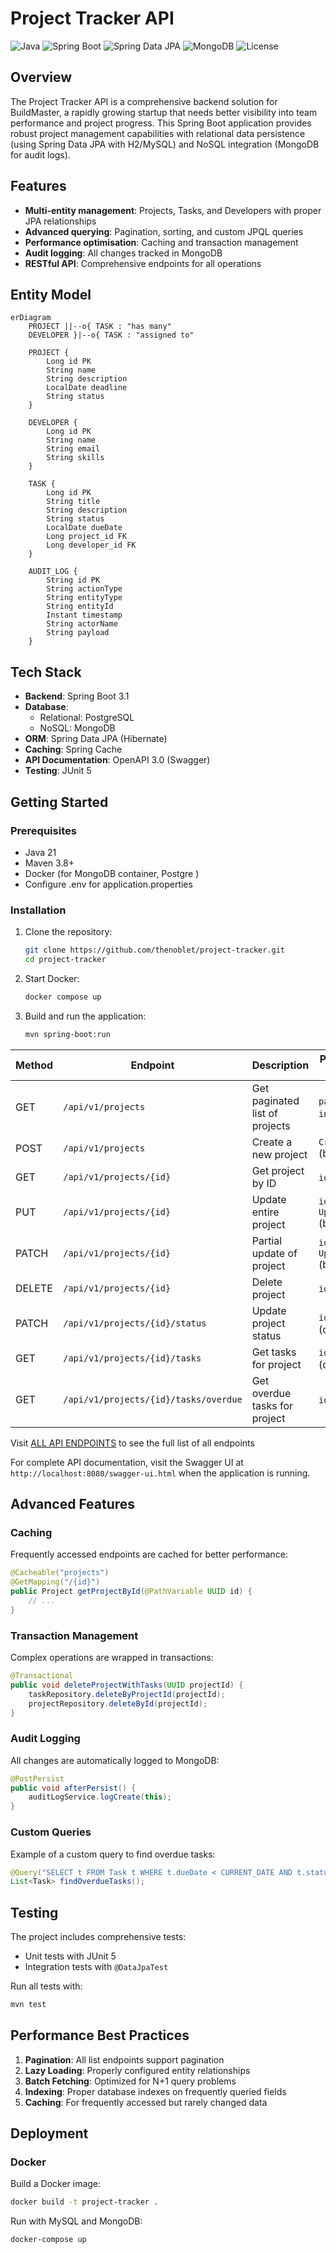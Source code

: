 # Project Tracker API

![Java](https://img.shields.io/badge/Java-21-blue)
![Spring Boot](https://img.shields.io/badge/Spring_Boot-3.1-green)
![Spring Data JPA](https://img.shields.io/badge/Spring_Data_JPA-3.1-blue)
![MongoDB](https://img.shields.io/badge/MongoDB-6.0-green)
![License](https://img.shields.io/badge/License-MIT-yellow)

## Overview

The Project Tracker API is a comprehensive backend solution for BuildMaster, a rapidly growing startup that needs better visibility into team performance and project progress. This Spring Boot application provides robust project management capabilities with relational data persistence (using Spring Data JPA with H2/MySQL) and NoSQL integration (MongoDB for audit logs).

## Features

- **Multi-entity management**: Projects, Tasks, and Developers with proper JPA relationships
- **Advanced querying**: Pagination, sorting, and custom JPQL queries
- **Performance optimisation**: Caching and transaction management
- **Audit logging**: All changes tracked in MongoDB
- **RESTful API**: Comprehensive endpoints for all operations

## Entity Model

```mermaid
erDiagram
    PROJECT ||--o{ TASK : "has many"
    DEVELOPER }|--o{ TASK : "assigned to"
    
    PROJECT {
        Long id PK
        String name
        String description
        LocalDate deadline
        String status
    }
    
    DEVELOPER {
        Long id PK
        String name
        String email
        String skills
    }
    
    TASK {
        Long id PK
        String title
        String description
        String status
        LocalDate dueDate
        Long project_id FK
        Long developer_id FK
    }
    
    AUDIT_LOG {
        String id PK
        String actionType
        String entityType
        String entityId
        Instant timestamp
        String actorName
        String payload
    }
```

## Tech Stack

- **Backend**: Spring Boot 3.1
- **Database**:
    - Relational: PostgreSQL
    - NoSQL: MongoDB
- **ORM**: Spring Data JPA (Hibernate)
- **Caching**: Spring Cache
- **API Documentation**: OpenAPI 3.0 (Swagger)
- **Testing**: JUnit 5

## Getting Started

### Prerequisites

- Java 21
- Maven 3.8+
- Docker (for MongoDB container, Postgre )
- Configure .env for application.properties
### Installation

1. Clone the repository:
   ```bash
   git clone https://github.com/thenoblet/project-tracker.git
   cd project-tracker
   ```

2. Start Docker:
   ```bash
   docker compose up
   ```

3. Build and run the application:
   ```bash
   mvn spring-boot:run
   ```


| Method | Endpoint                          | Description                                  | Parameters/Request Body                     |
|--------|-----------------------------------|----------------------------------------------|---------------------------------------------|
| GET    | `/api/v1/projects`                | Get paginated list of projects               | `pageable`, `includeTasks` (query)          |
| POST   | `/api/v1/projects`                | Create a new project                         | `CreateProjectRequest` (body)               |
| GET    | `/api/v1/projects/{id}`           | Get project by ID                            | `id` (path)                                 |
| PUT    | `/api/v1/projects/{id}`           | Update entire project                        | `id` (path), `UpdateProjectRequest` (body)  |
| PATCH  | `/api/v1/projects/{id}`           | Partial update of project                    | `id` (path), `UpdateProjectRequest` (body)  |
| DELETE | `/api/v1/projects/{id}`           | Delete project                               | `id` (path)                                 |
| PATCH  | `/api/v1/projects/{id}/status`    | Update project status                        | `id` (path), `status` (query)               |
| GET    | `/api/v1/projects/{id}/tasks`     | Get tasks for project                        | `id` (path), filters (query), `pageable`    |
| GET    | `/api/v1/projects/{id}/tasks/overdue` | Get overdue tasks for project             | `id` (path), `pageable`                     |


Visit [ALL API ENDPOINTS](docs/ENDPOINTS.md) to see the full list of all endpoints

For complete API documentation, visit the Swagger UI at `http://localhost:8080/swagger-ui.html` when the application is running.


## Advanced Features

### Caching

Frequently accessed endpoints are cached for better performance:

```java
@Cacheable("projects")
@GetMapping("/{id}")
public Project getProjectById(@PathVariable UUID id) {
    // ...
}
```

### Transaction Management

Complex operations are wrapped in transactions:

```java
@Transactional
public void deleteProjectWithTasks(UUID projectId) {
    taskRepository.deleteByProjectId(projectId);
    projectRepository.deleteById(projectId);
}
```

### Audit Logging

All changes are automatically logged to MongoDB:

```java
@PostPersist
public void afterPersist() {
    auditLogService.logCreate(this);
}
```

### Custom Queries

Example of a custom query to find overdue tasks:

```java
@Query("SELECT t FROM Task t WHERE t.dueDate < CURRENT_DATE AND t.status <> 'DONE'")
List<Task> findOverdueTasks();
```

## Testing

The project includes comprehensive tests:

- Unit tests with JUnit 5
- Integration tests with `@DataJpaTest`

Run all tests with:

```bash
mvn test
```

## Performance Best Practices

1. **Pagination**: All list endpoints support pagination
2. **Lazy Loading**: Properly configured entity relationships
3. **Batch Fetching**: Optimized for N+1 query problems
4. **Indexing**: Proper database indexes on frequently queried fields
5. **Caching**: For frequently accessed but rarely changed data

## Deployment

### Docker

Build a Docker image:

```bash
docker build -t project-tracker .
```

Run with MySQL and MongoDB:

```bash
docker-compose up
```